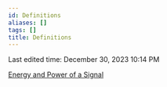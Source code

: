 ```yaml
---
id: Definitions
aliases: []
tags: []
title: Definitions
---
```

Last edited time: December 30, 2023 10:14 PM

[Energy and Power of a Signal](Definitions/Energy%20and%20Power%20of%20a%20Signal.md)
